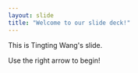 ```yaml
---
layout: slide
title: "Welcome to our slide deck!"
---
```

This is Tingting Wang's slide.

Use the right arrow to begin!

